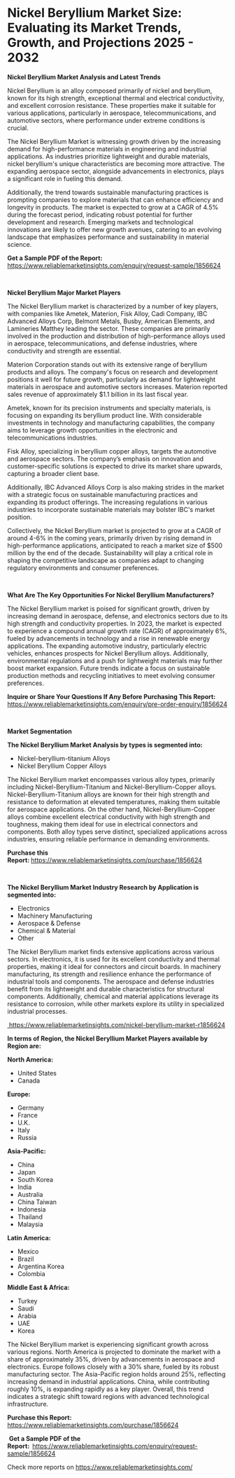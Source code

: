 <p><h1>Nickel Beryllium Market Size: Evaluating its Market Trends, Growth, and Projections 2025 - 2032</h1></p><p><strong>Nickel Beryllium Market Analysis and Latest Trends</strong></p>
<p><p>Nickel Beryllium is an alloy composed primarily of nickel and beryllium, known for its high strength, exceptional thermal and electrical conductivity, and excellent corrosion resistance. These properties make it suitable for various applications, particularly in aerospace, telecommunications, and automotive sectors, where performance under extreme conditions is crucial.</p><p>The Nickel Beryllium Market is witnessing growth driven by the increasing demand for high-performance materials in engineering and industrial applications. As industries prioritize lightweight and durable materials, nickel beryllium's unique characteristics are becoming more attractive. The expanding aerospace sector, alongside advancements in electronics, plays a significant role in fueling this demand. </p><p>Additionally, the trend towards sustainable manufacturing practices is prompting companies to explore materials that can enhance efficiency and longevity in products. The market is expected to grow at a CAGR of 4.5% during the forecast period, indicating robust potential for further development and research. Emerging markets and technological innovations are likely to offer new growth avenues, catering to an evolving landscape that emphasizes performance and sustainability in material science.</p></p>
<p><strong>Get a Sample PDF of the Report:&nbsp;</strong> <a href="https://www.reliablemarketinsights.com/enquiry/request-sample/1856624?utm_campaign=3164&utm_medium=2&utm_source=Github&utm_content=ia&utm_term=01042025&utm_id=nickel-beryllium">https://www.reliablemarketinsights.com/enquiry/request-sample/1856624</a></p>
<p>&nbsp;</p>
<p><strong>Nickel Beryllium Major Market Players</strong></p>
<p><p>The Nickel Beryllium market is characterized by a number of key players, with companies like Ametek, Materion, Fisk Alloy, Cadi Company, IBC Advanced Alloys Corp, Belmont Metals, Busby, American Elements, and Lamineries Matthey leading the sector. These companies are primarily involved in the production and distribution of high-performance alloys used in aerospace, telecommunications, and defense industries, where conductivity and strength are essential.</p><p>Materion Corporation stands out with its extensive range of beryllium products and alloys. The company's focus on research and development positions it well for future growth, particularly as demand for lightweight materials in aerospace and automotive sectors increases. Materion reported sales revenue of approximately $1.1 billion in its last fiscal year.</p><p>Ametek, known for its precision instruments and specialty materials, is focusing on expanding its beryllium product line. With considerable investments in technology and manufacturing capabilities, the company aims to leverage growth opportunities in the electronic and telecommunications industries.</p><p>Fisk Alloy, specializing in beryllium copper alloys, targets the automotive and aerospace sectors. The company’s emphasis on innovation and customer-specific solutions is expected to drive its market share upwards, capturing a broader client base.</p><p>Additionally, IBC Advanced Alloys Corp is also making strides in the market with a strategic focus on sustainable manufacturing practices and expanding its product offerings. The increasing regulations in various industries to incorporate sustainable materials may bolster IBC's market position.</p><p>Collectively, the Nickel Beryllium market is projected to grow at a CAGR of around 4-6% in the coming years, primarily driven by rising demand in high-performance applications, anticipated to reach a market size of $500 million by the end of the decade. Sustainability will play a critical role in shaping the competitive landscape as companies adapt to changing regulatory environments and consumer preferences.</p></p>
<p>&nbsp;</p>
<p><strong>What Are The Key Opportunities For Nickel Beryllium Manufacturers?</strong></p>
<p><p>The Nickel Beryllium market is poised for significant growth, driven by increasing demand in aerospace, defense, and electronics sectors due to its high strength and conductivity properties. In 2023, the market is expected to experience a compound annual growth rate (CAGR) of approximately 6%, fueled by advancements in technology and a rise in renewable energy applications. The expanding automotive industry, particularly electric vehicles, enhances prospects for Nickel Beryllium alloys. Additionally, environmental regulations and a push for lightweight materials may further boost market expansion. Future trends indicate a focus on sustainable production methods and recycling initiatives to meet evolving consumer preferences.</p></p>
<p><strong>Inquire or Share Your Questions If Any Before Purchasing This Report:</strong> <a href="https://www.reliablemarketinsights.com/enquiry/pre-order-enquiry/1856624?utm_campaign=3164&utm_medium=2&utm_source=Github&utm_content=ia&utm_term=01042025&utm_id=nickel-beryllium">https://www.reliablemarketinsights.com/enquiry/pre-order-enquiry/1856624</a></p>
<p>&nbsp;</p>
<p><strong>Market Segmentation</strong></p>
<p><strong>The Nickel Beryllium Market Analysis by types is segmented into:</strong></p>
<p><ul><li>Nickel-beryllium-titanium Alloys</li><li>Nickel Beryllium Copper Alloys</li></ul></p>
<p><p>The Nickel Beryllium market encompasses various alloy types, primarily including Nickel-Beryllium-Titanium and Nickel-Beryllium-Copper alloys. Nickel-Beryllium-Titanium alloys are known for their high strength and resistance to deformation at elevated temperatures, making them suitable for aerospace applications. On the other hand, Nickel-Beryllium-Copper alloys combine excellent electrical conductivity with high strength and toughness, making them ideal for use in electrical connectors and components. Both alloy types serve distinct, specialized applications across industries, ensuring reliable performance in demanding environments.</p></p>
<p><strong>Purchase this Report:&nbsp;</strong><a href="https://www.reliablemarketinsights.com/purchase/1856624?utm_campaign=3164&utm_medium=2&utm_source=Github&utm_content=ia&utm_term=01042025&utm_id=nickel-beryllium">https://www.reliablemarketinsights.com/purchase/1856624</a></p>
<p>&nbsp;</p>
<p><strong>The Nickel Beryllium Market Industry Research by Application is segmented into:</strong></p>
<p><ul><li>Electronics</li><li>Machinery Manufacturing</li><li>Aerospace & Defense</li><li>Chemical & Material</li><li>Other</li></ul></p>
<p><p>The Nickel Beryllium market finds extensive applications across various sectors. In electronics, it is used for its excellent conductivity and thermal properties, making it ideal for connectors and circuit boards. In machinery manufacturing, its strength and resilience enhance the performance of industrial tools and components. The aerospace and defense industries benefit from its lightweight and durable characteristics for structural components. Additionally, chemical and material applications leverage its resistance to corrosion, while other markets explore its utility in specialized industrial processes.</p></p>
<p><a href="https://www.reliablemarketinsights.com/nickel-beryllium-market-r1856624?utm_campaign=3164&utm_medium=2&utm_source=Github&utm_content=ia&utm_term=01042025&utm_id=nickel-beryllium">&nbsp;https://www.reliablemarketinsights.com/nickel-beryllium-market-r1856624</a></p>
<p><strong>In terms of Region, the Nickel Beryllium Market Players available by Region are:</strong></p>
<p>
    <p> <strong> North America: </strong>
        <ul>
            <li>United States</li>
            <li>Canada</li>
        </ul>
        </p> 
    <p> <strong> Europe: </strong>
        <ul>
            <li>Germany</li>
            <li>France</li>
            <li>U.K.</li>
            <li>Italy</li>
            <li>Russia</li>
        </ul>
        </p> 
    <p> <strong> Asia-Pacific: </strong>
        <ul>
            <li>China</li>
            <li>Japan</li>
            <li>South Korea</li>
            <li>India</li>
            <li>Australia</li>
            <li>China Taiwan</li>
            <li>Indonesia</li>
            <li>Thailand</li>
            <li>Malaysia</li>
        </ul>
        </p> 
    <p> <strong> Latin America: </strong>
        <ul>
            <li>Mexico</li>
            <li>Brazil</li>
            <li>Argentina Korea</li>
            <li>Colombia</li>
        </ul>
        </p> 
    <p> <strong> Middle East & Africa: </strong>
        <ul>
            <li>Turkey</li>
            <li>Saudi</li>
            <li>Arabia</li>
            <li>UAE</li>
            <li>Korea</li>
        </ul>
    </p>
    </p>
<p><p>The Nickel Beryllium market is experiencing significant growth across various regions. North America is projected to dominate the market with a share of approximately 35%, driven by advancements in aerospace and electronics. Europe follows closely with a 30% share, fueled by its robust manufacturing sector. The Asia-Pacific region holds around 25%, reflecting increasing demand in industrial applications. China, while contributing roughly 10%, is expanding rapidly as a key player. Overall, this trend indicates a strategic shift toward regions with advanced technological infrastructure.</p></p>
<p><strong>Purchase this Report: </strong><a href="https://www.reliablemarketinsights.com/purchase/1856624?utm_campaign=3164&utm_medium=2&utm_source=Github&utm_content=ia&utm_term=01042025&utm_id=nickel-beryllium">https://www.reliablemarketinsights.com/purchase/1856624</a></p>
<p>&nbsp;<strong>Get a Sample PDF of the Report:&nbsp;&nbsp;</strong><a href="https://www.reliablemarketinsights.com/enquiry/request-sample/1856624?utm_campaign=3164&utm_medium=2&utm_source=Github&utm_content=ia&utm_term=01042025&utm_id=nickel-beryllium">https://www.reliablemarketinsights.com/enquiry/request-sample/1856624</a></p>
<p><strong></strong></p>
<p>Check more reports on <a href="https://www.reliablemarketinsights.com/?utm_campaign=3164&utm_medium=2&utm_source=Github&utm_content=ia&utm_term=01042025&utm_id=nickel-beryllium">https://www.reliablemarketinsights.com/</a></p>